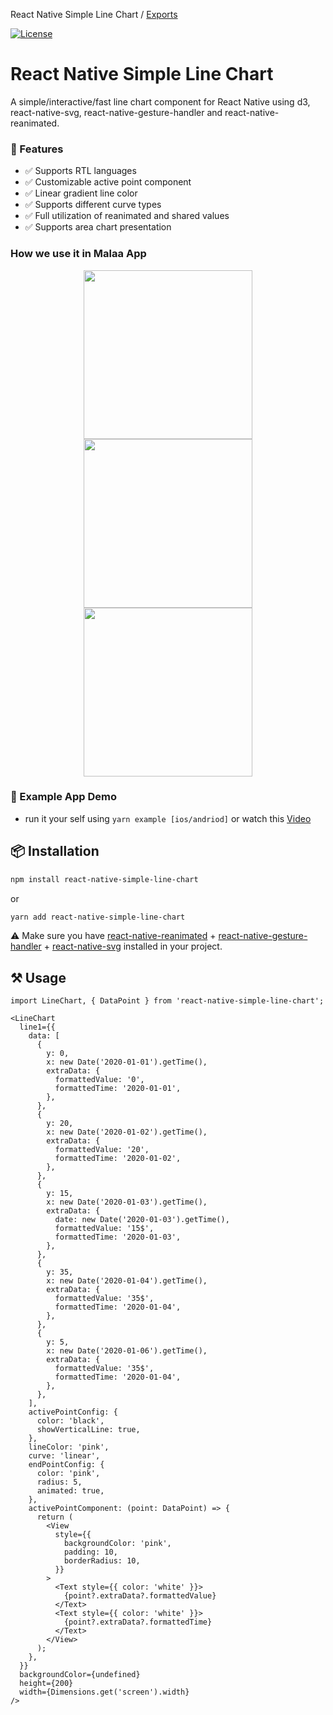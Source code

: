 React Native Simple Line Chart / [Exports](modules.md)

[![License](http://img.shields.io/badge/license-MIT-green.svg?style=flat)](https://github.com/Malaa-tech/react-native-simple-line-chart)

# React Native Simple Line Chart
A simple/interactive/fast line chart component for React Native using d3, react-native-svg, react-native-gesture-handler and react-native-reanimated.

### 🦄 Features
- ✅  Supports RTL languages   
- ✅  Customizable active point component  
- ✅  Linear gradient line color  
- ✅  Supports different curve types  
- ✅  Full utilization of reanimated and shared values  
- ✅  Supports area chart presentation   

 
### How we use it in Malaa App
<p align="center">
<img src="https://user-images.githubusercontent.com/24798045/216769217-b993ec1a-fe57-438b-a32b-22ee2ac91a59.gif" width="270"/>
<img src="https://user-images.githubusercontent.com/24798045/216769222-036ed3b7-a40c-4589-b129-7443737ade25.gif" width="270"/>
<img src="https://user-images.githubusercontent.com/24798045/216769372-9d8dc695-71f9-488d-8bba-e804de9dc5ba.gif" width="270"/>
</p>

### 🔮 Example App Demo
- run it your self using ```yarn example [ios/andriod]``` or watch this [Video](https://user-images.githubusercontent.com/24798045/216169227-8044461f-9d2d-4990-b3aa-c15e2b3464e2.mp4)

## 📦 Installation
```bash | pure
npm install react-native-simple-line-chart
```
or
```bash | pure
yarn add react-native-simple-line-chart
```
⚠️ Make sure you have [react-native-reanimated](https://docs.swmansion.com/react-native-reanimated/) + [react-native-gesture-handler](https://docs.swmansion.com/react-native-gesture-handler/docs/) + [react-native-svg](https://github.com/software-mansion/react-native-svg) installed in your project.

## ⚒️ Usage
```tsx | pure
import LineChart, { DataPoint } from 'react-native-simple-line-chart';

<LineChart
  line1={{
    data: [
      {
        y: 0,
        x: new Date('2020-01-01').getTime(),
        extraData: {
          formattedValue: '0',
          formattedTime: '2020-01-01',
        },
      },
      {
        y: 20,
        x: new Date('2020-01-02').getTime(),
        extraData: {
          formattedValue: '20',
          formattedTime: '2020-01-02',
        },
      },
      {
        y: 15,
        x: new Date('2020-01-03').getTime(),
        extraData: {
          date: new Date('2020-01-03').getTime(),
          formattedValue: '15$',
          formattedTime: '2020-01-03',
        },
      },
      {
        y: 35,
        x: new Date('2020-01-04').getTime(),
        extraData: {
          formattedValue: '35$',
          formattedTime: '2020-01-04',
        },
      },
      {
        y: 5,
        x: new Date('2020-01-06').getTime(),
        extraData: {
          formattedValue: '35$',
          formattedTime: '2020-01-04',
        },
      },
    ],
    activePointConfig: {
      color: 'black',
      showVerticalLine: true,
    },
    lineColor: 'pink',
    curve: 'linear',
    endPointConfig: {
      color: 'pink',
      radius: 5,
      animated: true,
    },
    activePointComponent: (point: DataPoint) => {
      return (
        <View
          style={{
            backgroundColor: 'pink',
            padding: 10,
            borderRadius: 10,
          }}
        >
          <Text style={{ color: 'white' }}>
            {point?.extraData?.formattedValue}
          </Text>
          <Text style={{ color: 'white' }}>
            {point?.extraData?.formattedTime}
          </Text>
        </View>
      );
    },
  }}
  backgroundColor={undefined}
  height={200}
  width={Dimensions.get('screen').width}
/>
```
